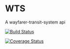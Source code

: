 # WTS
A wayfarer-transit-system api

[![Build Status](https://travis-ci.com/sechibueze/WTS.svg?branch=develop)](https://travis-ci.com/sechibueze/WTS)

[![Coverage Status](https://coveralls.io/repos/github/sechibueze/WTS/badge.svg?branch=develop)](https://coveralls.io/github/sechibueze/WTS?branch=develop)